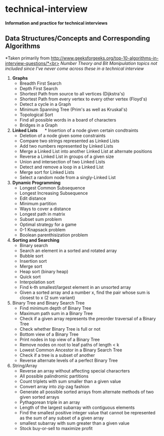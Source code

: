 # technical-interview
#### Information and practice for technical interviews


## Data Structures/Concepts and Corresponding Algorithms
  *Taken primarily from http://www.geeksforgeeks.org/top-10-algorithms-in-interview-questions/*<br>
  *Number Theory and Bit Manipulation topics not included since I've never come across these in a technical interview*
  1. **Graphs**
      * Breadth First Search
      * Depth First Search
      * Shortest Path from source to all vertices (Dijkstra's)
      * Shortest Path from every vertex to every other vertex (Floyd's)
      * Detect a cycle in a Graph
      * Minimum Spanning Tree (Prim's as well as Kruskal's)
      * Topological Sort
      * Find all possible words in a board of characters
      * Bridges in a Graph
  2. **Linked Lists**
      * Insertion of a node given certain condtraints
      * Deletion of a node given some constraints
      * Compare two strings represented as Linked Lists
      * Add two numbers represented by Linked Lists
      * Merge a Linked List into another Linked List at alternate positions
      * Reverse a Linked List in groups of a given size
      * Union and intersection of two Linked Lists
      * Detect and remove a loop in a Linked List
      * Merge sort for Linked Lists
      * Select a random node from a singly-Linked List
  3. **Dynamic Programming**
      * Longest Common Subsequence
      * Longest Increasing Subsequence
      * Edit distance
      * Minimum partition
      * Ways to cover a distance
      * Longest path in matrix
      * Subset sum problem
      * Optimal strategy for a game
      * 0-1 Knapsack problem
      * Boolean parenthisization problem
  4. **Sorting and Searching**
      * Binary search
      * Search an element in a sorted and rotated array
      * Bubble sort
      * Insertion sort
      * Merge sort
      * Heap sort (binary heap)
      * Quick sort
      * Interpolation sort
      * Find k-th smallest/largest element in an unsorted array
      * Given a sorted array and a number x, find the pair whose sum is closest to x (2 sum variant)
  5. Binary Tree and Binary Search Tree
      * Find minimum depth of Binary Tree
      * Maximum path sum in a Binary Tree
      * Check if a given array represents the preorder traversal of a Binary Tree
      * Check whether Binary Tree is full or not
      * Bottom view of a Binary Tree
      * Print nodes in top view of a Binary Tree
      * Remove nodes on root to leaf paths of length < k
      * Lowest Common Ancestor in a Binary Search Tree
      * Check if a tree is a subset of another
      * Reverse alternate levels of a perfect Binary Tree
  6. String/Array
      * Reverse an array without affecting special characrters
      * All possible palindromic partitions
      * Count triplets with sum smaller than a given value
      * Convert array into zig-zag fashion
      * Generate all possible sorted arrays from alternate methods of two given sorted arrays
      * Pythagorean triple in an array
      * Length of the largest subarray with contiguous elements
      * Find the smallest positive integer value that cannot be represented as the sum of any subset of a given array
      * smallest subarray with sum greater than a given value
      * Stock buy-or-sell to maximize profit
      
      
